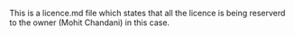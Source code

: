 This is a licence.md file
which states that all the licence is being reserverd
to the owner (Mohit Chandani) in this case.
